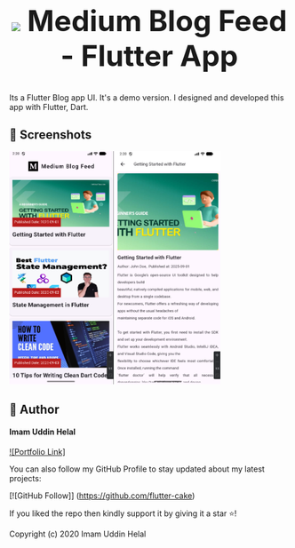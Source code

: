 <h1 align="center" style="font-size: 52px;" ><img height=30 src="https://img.icons8.com/ios-filled/250/000000/medium-monogram--v1.png"> Medium Blog Feed - Flutter App</h1>

<div align="center">


</div>

Its a Flutter Blog app UI. It's a demo version.
I designed and developed this app with Flutter, Dart.

## 📱 Screenshots

<img height="420px" src="assets/preview/preview1.png"> 
<img height="420px" src="assets/preview/preview2.png">

## 🧑 Author

#### Imam Uddin Helal
[![Portfolio Link]](https://imam-uddin-helal.vercel.app/)

You can also follow my GitHub Profile to stay updated about my latest projects:

[![GitHub Follow]]
(https://github.com/flutter-cake)

If you liked the repo then kindly support it by giving it a star ⭐!

Copyright (c) 2020 Imam Uddin Helal